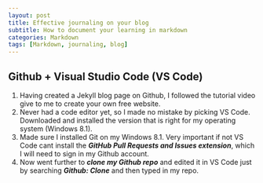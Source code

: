 ```yaml
---
layout: post
title: Effective journaling on your blog
subtitle: How to document your learning in markdown
categories: Markdown
tags: [Markdown, journaling, blog]
---
```


## Github + Visual Studio Code (VS Code) 

 1. Having created a Jekyll blog page on Github, I followed the tutorial video give to me to create your own free website.
 2. Never had a code editor yet, so I made no mistake by picking VS Code. Downloaded and installed the version that is right for my operating system (Windows 8.1).
 3. Made sure I installed Git on my Windows 8.1. Very important if not VS Code cant install the ***GitHub Pull Requests and Issues extension***, which I will need to sign in my Github account.
 4. Now went further to ***clone my Github repo*** and edited it in VS Code just by searching ***Github: Clone*** and then typed in my repo.